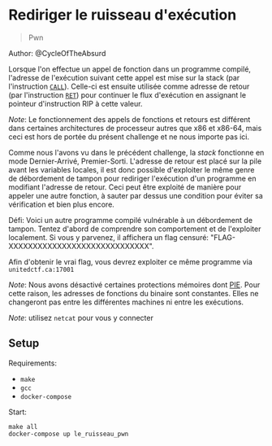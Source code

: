 # Rediriger le ruisseau d'exécution

> Pwn

Author: @CycleOfTheAbsurd

Lorsque l'on effectue un appel de fonction dans un programme compilé, l'adresse de l'exécution suivant cette appel est mise sur la stack (par l'instruction [`CALL`](https://www.felixcloutier.com/x86/call)). Celle-ci est ensuite utilisée comme adresse de retour (par l'instruction [`RET`](https://www.felixcloutier.com/x86/ret)) pour continuer le flux d'exécution en assignant le pointeur d'instruction RIP à cette valeur.

_Note_: Le fonctionnement des appels de fonctions et retours est différent dans certaines architectures de processeur autres que x86 et x86-64, mais ceci est hors de portée du présent challenge et ne nous importe pas ici.

Comme nous l'avons vu dans le précédent challenge, la _stack_ fonctionne en mode Dernier-Arrivé, Premier-Sorti. L'adresse de retour est placé sur la pile avant les variables locales, il est donc possible d'exploiter le même genre de débordement de tampon pour rediriger l'exécution d'un programme en modifiant l'adresse de retour. Ceci peut être exploité de manière pour appeler une autre fonction, à sauter par dessus une condition pour éviter sa vérification et bien plus encore.

Défi: Voici un autre programme compilé vulnérable à un débordement de tampon. Tentez d'abord de comprendre son comportement et de l'exploiter localement. Si vous y parvenez, il affichera un flag censuré: "FLAG-XXXXXXXXXXXXXXXXXXXXXXXXXXXXX".

Afin d'obtenir le vrai flag, vous devrez exploiter ce même programme via `unitedctf.ca:17001`

_Note_: Nous avons désactivé certaines protections mémoires dont [PIE](https://en.wikipedia.org/wiki/Position-independent_code). Pour cette raison, les adresses de fonctions du binaire sont constantes. Elles ne changeront pas entre les différentes machines ni entre les exécutions.

_Note_: utilisez `netcat` pour vous y connecter


## Setup

Requirements:
- `make`
- `gcc`
- `docker-compose`

Start:

```
make all
docker-compose up le_ruisseau_pwn
```

